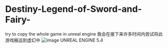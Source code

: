 # Destiny-Legend-of-Sword-and-Fairy-
try to copy the whole game in unreal engine
我会在接下来许多时间内尝试将此游戏搬运到虚幻中
![image](https://github.com/orangecat345/Destiny-Legend-of-Sword-and-Fairy-/assets/70493743/86a79210-1aef-4107-9668-b8403bb8b6b0)
UNREAL ENGINE 5.4
